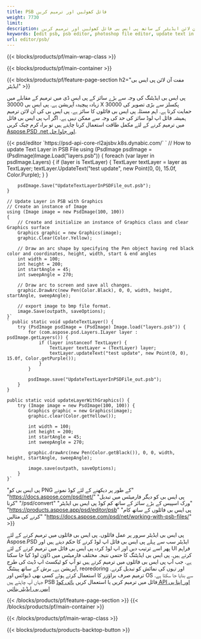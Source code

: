 ```yaml
---
title: PSB فائل کھولیں اور ترمیم کریں
weight: 7730
limit: 
description: آن لائن ایڈیٹر کے ساتھ پی ایس بی فائل کھولیں اور ترمیم کریں
keywords: [edit psb, psb editor, photoshop file editor, update text in psb, update psb, open psb, update text in psb]
url: editor/psb/
---
```


{{< blocks/products/pf/main-wrap-class >}}

{{< blocks/products/pf/main-container >}}

{{< blocks/products/pf/feature-page-section h2="مفت آن لائن پی ایس بی ایڈیٹر" >}}
<p>پی ایس بی ایڈیٹنگ کی وجہ سے بڑے سائز کے پی ایس ڈی میں ترمیم کے مقابلے میں زیادہ پیچیدہ آپریشن ہے. پی ایس بی 30000 X 30000 پکسلز سے بڑی تصویر کی حمایت کرتا ہے. اہم مسئلہ پی ایس بی فائلوں کا سائز ہے. پی ایس بی کی آن لائن ترمیم ہمیشہ فائل اپ لوڈ سائز کی حد کی وجہ سے ممکن نہیں ہے. اگر آپ پی ایس بی فائل میں ترمیم کرنے کے لئے مکمل طاقت استعمال کرنا چاہتے ہیں تو براہ کرم چیک کریں <a href="/psd/{{< lang-code >}}">Aspose.PSD .net اور جاوا حل</a>. </p>
{{< psd/editor `https://psd-api-core-rl2ajsbv.k8s.dynabic.com/` 
`	// How to update Text Layer in PSB File
	using (PsdImage psdImage = (PsdImage)Image.Load("layers.psb"))
  	{
		foreach (var layer in psdImage.Layers)
		{
			if (layer is TextLayer)
			{
				TextLayer textLayer = layer as TextLayer;
				textLayer.UpdateText("test update", new Point(0, 0), 15.0f, Color.Purple);
			}
		}

		psdImage.Save("UpdateTextLayerInPSDFile_out.psb");
	}
	
	// Update Layer in PSB with Graphics
	// Create an instance of Image
	using (Image image = new PsdImage(100, 100))
	{
		// Create and initialize an instance of Graphics class and clear Graphics surface
		Graphics graphic = new Graphics(image);
		graphic.Clear(Color.Yellow);

		// Draw an arc shape by specifying the Pen object having red black color and coordinates, height, width, start & end angles                 
		int width = 100;
		int height = 200;
		int startAngle = 45;
		int sweepAngle = 270;

		// Draw arc to screen and save all changes.
		graphic.DrawArc(new Pen(Color.Black), 0, 0, width, height, startAngle, sweepAngle);

		// export image to bmp file format.
		image.Save(outpath, saveOptions);
	}` 
	` public static void updateTextLayer() {
        try (PsdImage psdImage = (PsdImage) Image.load("layers.psb")) {
            for (com.aspose.psd.Layers.ILayer layer : psdImage.getLayers()) {
                if (layer instanceof TextLayer) {
                    TextLayer textLayer = (TextLayer) layer;
                    textLayer.updateText("test update", new Point(0, 0), 15.0f, Color.getPurple());
                }
            }

            psdImage.save("UpdateTextLayerInPSDFile_out.psb");
        }
    }

    public static void updateLayerWithGraphics() {
        try (Image image = new PsdImage(100, 100)) {
            Graphics graphic = new Graphics(image);
            graphic.clear(Color.getYellow());

            int width = 100;
            int height = 200;
            int startAngle = 45;
            int sweepAngle = 270;

            graphic.drawArc(new Pen(Color.getBlack()), 0, 0, width, height, startAngle, sweepAngle);

            image.save(outpath, saveOptions);
        }
    }` 
"پی ایس بی کو PNG کے طور پر دیکھنے کے لئے کوڈ نمونے"  "https://docs.aspose.com/psd/net/" 
"پی ایس بی کو دیگر فارمیٹس میں تبدیل کرنا"  "/psd/convert" 
"ورک اسپیس کے بڑے سائز کے ساتھ کم کوڈ پی ایس بی ایڈیٹر" "https://products.aspose.app/psd/editor/psb" 
"پی ایس بی فائلوں کے ساتھ کام کرنے کی مثالیں" "https://docs.aspose.com/psd/net/working-with-psb-files/" >}}
<p>پی ایس بی ایڈیٹر سرور پر عمل فائلوں. پی ایس بی فائلوں میں ترمیم کرنے کے لئے Aspose.PSD ایڈیٹر سب سے پہلے پی ایس بی فائل اپ لوڈ کرنے کا حکم دیتے ہیں اور پھر اسے ترتیب دیں اور اپ لوڈ کردہ پی ایس بی فائل میں ترمیم کرنے کے لئے UI فراہم کرتے ہیں. پی ایس بی ایڈیٹنگ کا حتمی نتیجہ مختلف فارمیٹس میں ڈاؤن لوڈ کیا جا سکتا ہے. جب آپ پی ایس بی فائلوں میں ترمیم کرتے ہیں تو آپ کو ٹیکسٹ اپ ڈیٹ کی طرح آپریشن ہے, برش کے ساتھ پینٹنگ, reoredoring اور تہوں کی نمائش کو تبدیل کرنے. ترمیم صرف براؤزر کا استعمال کرتے ہوئے کسی بھی ڈیوائس اور OS سے بنایا جا سکتا ہے. جہاں آپ چاہتے ہیں PSB فائل میں ترمیم کریں یا استعمال کریں <a href="https://docs.aspose.com/psd/net/working-with-psb-files/">ہائی کوڈ API اور اپنا پی ایس بی ایڈیٹر بنائیں</a></p>

{{< /blocks/products/pf/feature-page-section >}}
{{< /blocks/products/pf/main-container >}}


{{< /blocks/products/pf/main-wrap-class >}}

{{< blocks/products/products-backtop-button >}}

